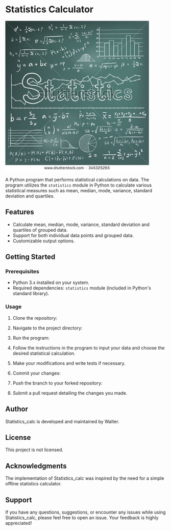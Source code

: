 # Statistics Calculator

![Statistics Image](./statistics_image.jpeg)

A Python program that performs statistical calculations on data. The program utilizes the `statistics` module in Python to calculate various statistical measures such as mean, median, mode, variance, standard deviation and quartiles.

## Features

- Calculate mean, median, mode, variance, standard deviation and quartiles of grouped data.
- Support for both individual data points and grouped data.
- Customizable output options.

## Getting Started

### Prerequisites

- Python 3.x installed on your system.
- Required dependencies: `statistics` module (included in Python's standard library).

### Usage

1. Clone the repository:

2. Navigate to the project directory:

3. Run the program:

4. Follow the instructions in the program to input your data and choose the desired statistical calculation.
5. Make your modifications and write tests if necessary.
6. Commit your changes:
7. Push the branch to your forked repository:
8. Submit a pull request detailing the changes you made.

## Author

Statistics_calc is developed and maintained by Walter.

## License

This project is not licensed.

## Acknowledgments

The implementation of Statistics_calc was inspired by the need for a simple offline statistics calculator.

## Support

If you have any questions, suggestions, or encounter any issues while using Statistics_calc, please feel free to open an issue. Your feedback is highly appreciated!
